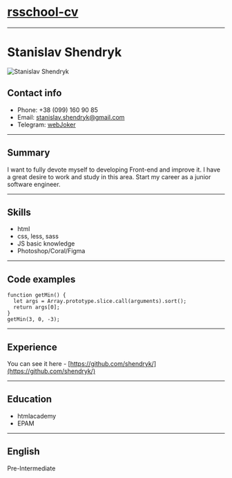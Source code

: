 # [rsschool-cv](https://Shendryk.github.io/rsschool-cv/)
---
# Stanislav Shendryk 
![Stanislav Shendryk](https://avatars0.githubusercontent.com/u/24877894?s=460&v=4)
## Contact info
- Phone: +38 (099) 160 90 85
- Email: <stanislav.shendryk@gmail.com>
- Telegram: [webJoker](https://t.me/webjoker)

---
## Summary
I want to fully devote myself to developing Front-end and improve it. I have a great desire to work and study in this area. Start my career as a junior software engineer.

---
## Skills

- html
- css, less, sass
- JS basic knowledge
- Photoshop/Coral/Figma

---
## Code examples
```JS
function getMin() {
  let args = Array.prototype.slice.call(arguments).sort(); 
  return args[0];
}
getMin(3, 0, -3);
```
---
## Experience
You can see it here - [https://github.com/shendryk/](https://github.com/shendryk/)

---

## Education
- htmlacademy
- EPAM

--- 
## English
Pre-Intermediate